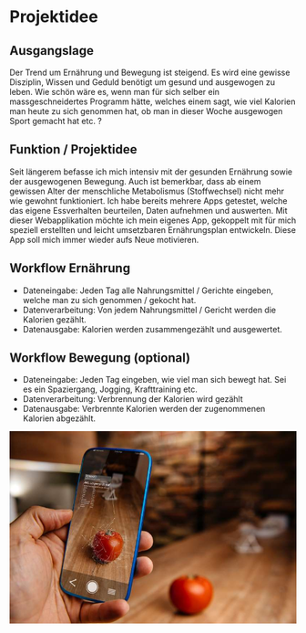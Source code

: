 # Projektidee

## Ausgangslage
Der Trend um Ernährung und Bewegung ist steigend.
Es wird eine gewisse Disziplin, Wissen und Geduld benötigt um gesund und ausgewogen zu leben.
Wie schön wäre es, wenn man für sich selber ein massgeschneidertes Programm hätte, welches einem sagt, wie viel Kalorien man heute zu sich genommen hat, ob man in dieser Woche ausgewogen Sport gemacht hat etc. ?

## Funktion / Projektidee
Seit längerem befasse ich mich intensiv mit der gesunden Ernährung sowie der ausgewogenen Bewegung. Auch ist bemerkbar, dass ab einem gewissen Alter der menschliche Metabolismus (Stoffwechsel) nicht mehr wie gewohnt funktioniert. Ich habe bereits mehrere Apps getestet, welche das eigene Essverhalten beurteilen, Daten aufnehmen und auswerten.
Mit dieser Webapplikation möchte ich mein eigenes App, gekoppelt mit für mich speziell erstellten und leicht umsetzbaren Ernährungsplan entwickeln. Diese App soll mich immer wieder aufs Neue motivieren.

## Workflow Ernährung
* Dateneingabe: Jeden Tag alle Nahrungsmittel / Gerichte eingeben, welche man zu sich genommen / gekocht hat.
* Datenverarbeitung: Von jedem Nahrungsmittel / Gericht werden die Kalorien gezählt.
* Datenausgabe: Kalorien werden zusammengezählt und ausgewertet. 


## Workflow Bewegung (optional)
* Dateneingabe: Jeden Tag eingeben, wie viel man sich bewegt hat. Sei es ein Spaziergang, Jogging, Krafttraining etc.
* Datenverarbeitung: Verbrennung der Kalorien wird gezählt
* Datenausgabe: Verbrennte Kalorien werden der zugenommenen Kalorien abgezählt. 
  
![Bild 1](Kalorienzähler.jpg)